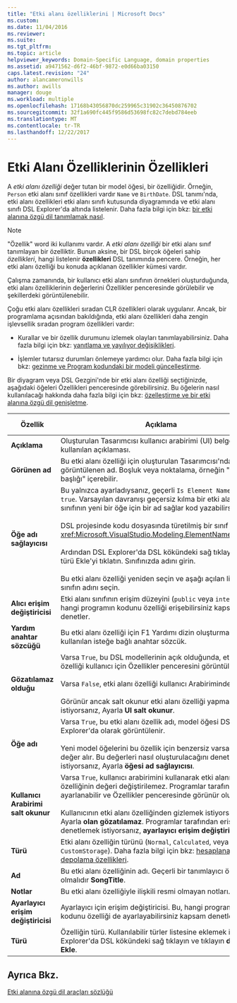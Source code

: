 ```yaml
---
title: "Etki alanı özelliklerini | Microsoft Docs"
ms.custom: 
ms.date: 11/04/2016
ms.reviewer: 
ms.suite: 
ms.tgt_pltfrm: 
ms.topic: article
helpviewer_keywords: Domain-Specific Language, domain properties
ms.assetid: a9471562-d6f2-46bf-9872-e0d66ba03150
caps.latest.revision: "24"
author: alancameronwills
ms.author: awills
manager: douge
ms.workload: multiple
ms.openlocfilehash: 17168b43056870dc259965c31902c36450876702
ms.sourcegitcommit: 32f1a690fc445f9586d53698fc82c7debd784eeb
ms.translationtype: MT
ms.contentlocale: tr-TR
ms.lasthandoff: 12/22/2017
---
```

# <a name="properties-of-domain-properties"></a>Etki Alanı Özelliklerinin Özellikleri
A *etki alanı özelliği* değer tutan bir model öğesi, bir özelliğidir. Örneğin, `Person` etki alanı sınıf özellikleri vardır `Name` ve `BirthDate`. DSL tanımı'nda, etki alanı özellikleri etki alanı sınıfı kutusunda diyagramında ve etki alanı sınıfı DSL Explorer'da altında listelenir. Daha fazla bilgi için bkz: [bir etki alanına özgü dil tanımlamak nasıl](../modeling/how-to-define-a-domain-specific-language.md).  
  
> [!NOTE]
>  "Özellik" word iki kullanımı vardır. A *etki alanı özelliği* bir etki alanı sınıf tanımlayan bir özelliktir. Bunun aksine, bir DSL birçok öğeleri sahip *özellikleri*, hangi listelenir **özellikleri** DSL tanımında pencere. Örneğin, her etki alanı özelliği bu konuda açıklanan özellikler kümesi vardır.  
  
 Çalışma zamanında, bir kullanıcı etki alanı sınıfının örnekleri oluşturduğunda, etki alanı özelliklerinin değerlerini Özellikler penceresinde görülebilir ve şekillerdeki görüntülenebilir.  
  
 Çoğu etki alanı özellikleri sıradan CLR özellikleri olarak uygulanır. Ancak, bir programlama açısından bakıldığında, etki alanı özellikleri daha zengin işlevsellik sıradan program özellikleri vardır:  
  
-   Kurallar ve bir özellik durumunu izlemek olayları tanımlayabilirsiniz. Daha fazla bilgi için bkz: [yanıtlama ve yayılıyor değişiklikleri](../modeling/responding-to-and-propagating-changes.md).  
  
-   İşlemler tutarsız durumları önlemeye yardımcı olur. Daha fazla bilgi için bkz: [gezinme ve Program kodundaki bir modeli güncelleştirme](../modeling/navigating-and-updating-a-model-in-program-code.md).  
  
 Bir diyagram veya DSL Gezgini'nde bir etki alanı özelliği seçtiğinizde, aşağıdaki öğeleri Özellikleri penceresinde görebilirsiniz. Bu öğelerin nasıl kullanılacağı hakkında daha fazla bilgi için bkz: [özelleştirme ve bir etki alanına özgü dil genişletme](../modeling/customizing-and-extending-a-domain-specific-language.md).  
  
|Özellik|Açıklama|Varsayılan Değer|  
|--------------|-----------------|-------------------|  
|**Açıklama**|Oluşturulan Tasarımcısı kullanıcı arabirimi (UI) belge için kullanılan açıklaması.|\<yok >|  
|**Görünen ad**|Bu etki alanı özelliği için oluşturulan Tasarımcısı'nda görüntülenen ad. Boşluk veya noktalama, örneğin "şarkı başlığı" içerebilir.|\<yok >|  
|**Öğe adı sağlayıcısı**|Bu yalnızca ayarladıysanız, geçerli `Is Element Name` için `true`. Varsayılan davranışı geçersiz kılma bir etki alanı sınıfının yeni bir öğe için bir ad sağlar kod yazabilirsiniz.<br /><br /> DSL projesinde kodu dosyasında türetilmiş bir sınıf oluşturun <xref:Microsoft.VisualStudio.Modeling.ElementNameProvider>.<br /><br /> Ardından DSL Explorer'da DSL kökündeki sağ tıklayın ve dış türü Ekle'yi tıklatın. Sınıfınızda adını girin.<br /><br /> Bu etki alanı özelliği yeniden seçin ve aşağı açılan listesinde sınıfın adını seçin.|\<yok >|  
|**Alıcı erişim değiştiricisi**|Etki alanı sınıfının erişim düzeyini (`public` veya `internal`). Bu, hangi programın kodunu özelliği erişebilirsiniz kapsam denetler.|`public`|  
|**Yardım anahtar sözcüğü**|Bu etki alanı özelliği için F1 Yardımı dizin oluşturmak için kullanılan isteğe bağlı anahtar sözcük.|\<yok >|  
|**Gözatılamaz olduğu**|Varsa `True`, bu DSL modellerinin açık olduğunda, etki alanı özelliği kullanıcı için Özellikler penceresini görüntülenir.<br /><br /> Varsa `False`, etki alanı özelliği kullanıcı Arabiriminde gizlenir.<br /><br /> Görünür ancak salt okunur etki alanı özelliği yapmak istiyorsanız, Ayarla **UI salt okunur**.|`True`|  
|**Öğe adı**|Varsa `True`, bu etki alanı özellik adı, model öğesi DSL Explorer'da olarak görüntülenir.<br /><br /> Yeni model öğelerini bu özellik için benzersiz varsayılan bir değer alır. Bu değerleri nasıl oluşturulacağını denetlemek istiyorsanız, Ayarla **öğesi ad sağlayıcısı**.|`False`|  
|**Kullanıcı Arabirimi salt okunur**|Varsa `True`, kullanıcı arabirimini kullanarak etki alanı özelliğinin değeri değiştirilemez. Programlar tarafından hala ayarlanabilir ve Özellikler penceresinde görünür olur.<br /><br /> Kullanıcının etki alanı özelliğinden gizlemek istiyorsanız, Ayarla **olan gözatılamaz**. Programlar tarafından erişimi denetlemek istiyorsanız, **ayarlayıcı erişim değiştiricisi**.|`False`|  
|**Türü**|Etki alanı özelliğin türünü (`Normal`, `Calculated`, veya `CustomStorage`). Daha fazla bilgi için bkz: [hesaplanan ve özel depolama özellikleri](../modeling/calculated-and-custom-storage-properties.md).|`Normal`|  
|**Ad**|Bu etki alanı özelliğinin adı. Geçerli bir tanımlayıcı örneğin olmalıdır **SongTitle**.|\<yok >|  
|**Notlar**|Bu etki alanı özelliğiyle ilişkili resmi olmayan notları.|\<yok >|  
|**Ayarlayıcı erişim değiştiricisi**|Ayarlayıcı için erişim değiştiricisi. Bu, hangi programın kodunu özelliği de ayarlayabilirsiniz kapsam denetler.|`public`|  
|**Türü**|Özelliğin türü. Kullanılabilir türler listesine eklemek için DSL Explorer'da DSL kökündeki sağ tıklayın ve tıklayın **dış türü Ekle**.|`String`|  
  
## <a name="see-also"></a>Ayrıca Bkz.  
 [Etki alanına özgü dil araçları sözlüğü](http://msdn.microsoft.com/en-us/ca5e84cb-a315-465c-be24-76aa3df276aa)